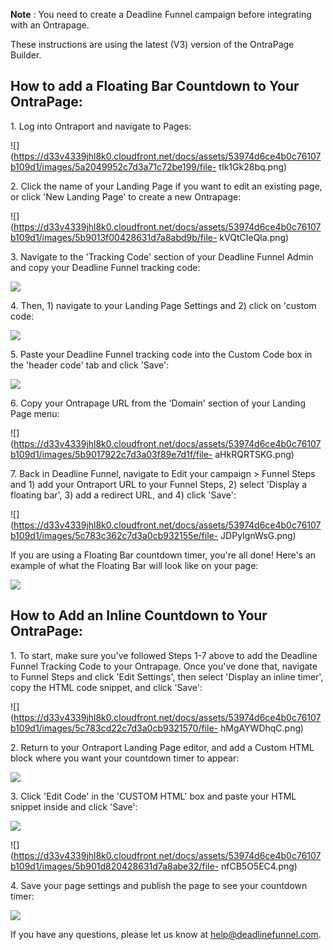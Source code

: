 **Note** : You need to create a Deadline Funnel campaign before integrating
with an Ontrapage.

These instructions are using the latest (V3) version of the OntraPage Builder.

##

## How to add a Floating Bar Countdown to Your OntraPage:

1\.  Log into Ontraport and navigate to Pages: 

![](https://d33v4339jhl8k0.cloudfront.net/docs/assets/53974d6ce4b0c76107b109d1/images/5a2049952c7d3a71c72be199/file-
tIk1Gk28bq.png)


2\. Click the name of your Landing Page if you want to edit an existing page, or click 'New Landing Page' to create a new Ontrapage: 

![](https://d33v4339jhl8k0.cloudfront.net/docs/assets/53974d6ce4b0c76107b109d1/images/5b9013f00428631d7a8abd9b/file-
kVQtCIeQla.png)


3\. Navigate to the 'Tracking Code' section of your Deadline Funnel Admin and copy your Deadline Funnel tracking code: 

![](https://d33v4339jhl8k0.cloudfront.net/docs/assets/53974d6ce4b0c76107b109d1/images/5c65c2862c7d3a66e32e7873/file-p3lBofFRVd.png)


4\. Then, 1) navigate to your Landing Page Settings and 2) click on 'custom code: 

![](https://d33v4339jhl8k0.cloudfront.net/docs/assets/53974d6ce4b0c76107b109d1/images/5b9014eb2c7d3a03f89e7d00/file-H0CIEmQsT2.png)


5\. Paste your Deadline Funnel tracking code into the Custom Code box in the 'header code' tab and click 'Save': 

![](https://d33v4339jhl8k0.cloudfront.net/docs/assets/53974d6ce4b0c76107b109d1/images/5b9015610428631d7a8abdb8/file-1Ch2yiFiQk.png)


6\. Copy your Ontrapage URL from the 'Domain' section of your Landing Page menu: 

![](https://d33v4339jhl8k0.cloudfront.net/docs/assets/53974d6ce4b0c76107b109d1/images/5b9017922c7d3a03f89e7d1f/file-
aHkRQRTSKG.png)


7\. Back in Deadline Funnel, navigate to Edit your campaign > Funnel Steps and 1) add your Ontraport URL to your Funnel Steps, 2) select 'Display a floating bar', 3) add a redirect URL, and 4) click 'Save': 

![](https://d33v4339jhl8k0.cloudfront.net/docs/assets/53974d6ce4b0c76107b109d1/images/5c783c362c7d3a0cb932155e/file-
JDPyIgnWsG.png)

 If you are using a Floating Bar countdown timer, you're all done! Here's an
example of what the Floating Bar will look like on your page:

![](https://d33v4339jhl8k0.cloudfront.net/docs/assets/53974d6ce4b0c76107b109d1/images/5c65c0a12c7d3a66e32e783a/file-r2622Bfum3.png)

## How to Add an Inline Countdown to Your OntraPage:

1\. To start, make sure you've followed Steps 1-7 above to add the Deadline Funnel Tracking Code to your Ontrapage. Once you've done that, navigate to Funnel Steps and click 'Edit Settings', then select 'Display an inline timer', copy the HTML code snippet, and click 'Save': 

![](https://d33v4339jhl8k0.cloudfront.net/docs/assets/53974d6ce4b0c76107b109d1/images/5c783cd22c7d3a0cb9321570/file-
hMgAYWDhqC.png)


2\. Return to your Ontraport Landing Page editor, and add a Custom HTML block where you want your countdown timer to appear: 

![](https://d33v4339jhl8k0.cloudfront.net/docs/assets/53974d6ce4b0c76107b109d1/images/5b901c230428631d7a8abe18/file-0DZJjqxpfr.png)


3\. Click 'Edit Code' in the 'CUSTOM HTML' box and paste your HTML snippet inside and click 'Save': 

![](https://d33v4339jhl8k0.cloudfront.net/docs/assets/53974d6ce4b0c76107b109d1/images/5b901c5b0428631d7a8abe21/file-9rmpv5RqSa.png)

![](https://d33v4339jhl8k0.cloudfront.net/docs/assets/53974d6ce4b0c76107b109d1/images/5b901d820428631d7a8abe32/file-
nfCB5O5EC4.png)


4\. Save your page settings and publish the page to see your countdown timer: 

![](https://d33v4339jhl8k0.cloudfront.net/docs/assets/53974d6ce4b0c76107b109d1/images/5b901d582c7d3a03f89e7d72/file-X1gBW1GpBU.png)

If you have any questions, please let us know at
[help@deadlinefunnel.com](mailto:mailto:help@deadlinefunnel.com).

